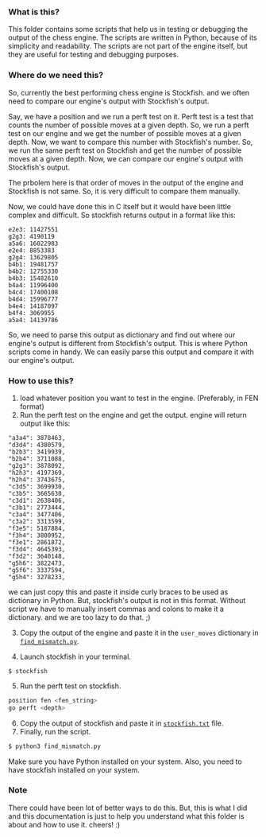 ### What is this?

This folder contains some scripts that help us in testing or debugging the output of the chess engine. The scripts are written in Python, because of its simplicity and readability. The scripts are not part of the engine itself, but they are useful for testing and debugging purposes.

### Where do we need this?

So, currently the best performing chess engine is Stockfish. and we often need to compare our engine's output with Stockfish's output.

Say, we have a position and we run a perft test on it. Perft test is a test that counts the number of possible moves at a given depth. So, we run a perft test on our engine and we get the number of possible moves at a given depth. Now, we want to compare this number with Stockfish's number. So, we run the same perft test on Stockfish and get the number of possible moves at a given depth. Now, we can compare our engine's output with Stockfish's output.

The prbolem here is that order of moves in the output of the engine and Stockfish is not same. So, it is very difficult to compare them manually.

Now, we could have done this in C itself but it would have been little complex and difficult. So stockfish returns output in a format like this:

```
e2e3: 11427551
g2g3: 4190119
a5a6: 16022983
e2e4: 8853383
g2g4: 13629805
b4b1: 19481757
b4b2: 12755330
b4b3: 15482610
b4a4: 11996400
b4c4: 17400108
b4d4: 15996777
b4e4: 14187097
b4f4: 3069955
a5a4: 14139786
```

So, we need to parse this output as dictionary and find out where our engine's output is different from Stockfish's output. This is where Python scripts come in handy. We can easily parse this output and compare it with our engine's output.

### How to use this?

1. load whatever position you want to test in the engine. (Preferably, in FEN format)
2. Run the perft test on the engine and get the output. engine will return output like this:

```
"a3a4": 3878463,
"d3d4": 4380579,
"b2b3": 3419939,
"b2b4": 3711088,
"g2g3": 3878092,
"h2h3": 4197369,
"h2h4": 3743675,
"c3d5": 3699930,
"c3b5": 3665630,
"c3d1": 2638406,
"c3b1": 2773444,
"c3a4": 3477406,
"c3a2": 3313599,
"f3e5": 5187884,
"f3h4": 3800952,
"f3e1": 2861872,
"f3d4": 4645393,
"f3d2": 3640148,
"g5h6": 3822473,
"g5f6": 3337594,
"g5h4": 3278233,
```

we can just copy this and paste it inside curly braces to be used as dictionary in Python.
But, stockfish's output is not in this format. Without script we have to manually insert commas and colons to make it a dictionary. and we are too lazy to do that. ;) 

3. Copy the output of the engine and paste it in the `user_moves` dictionary in [`find_mismatch.py`](/tests/find_mismatch.py). 

4. Launch stockfish in your terminal.
```
$ stockfish
```

5. Run the perft test on stockfish.

```bash
position fen <fen_string>
go perft <depth>
```

6. Copy the output of stockfish and paste it in [`stockfish.txt`](/tests/stockfish.txt) file.
7. Finally, run the script.

```bash
$ python3 find_mismatch.py
```

Make sure you have Python installed on your system. Also, you need to have stockfish installed on your system. 

### Note
There could have been lot of better ways to do this. But, this is what I did and this documentation is just to help you understand what this folder is about and how to use it. cheers! :)
